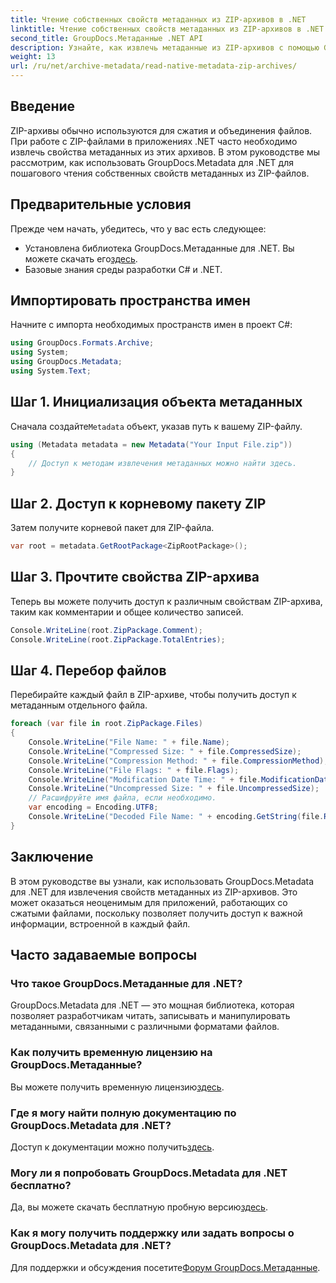 ```yaml
---
title: Чтение собственных свойств метаданных из ZIP-архивов в .NET
linktitle: Чтение собственных свойств метаданных из ZIP-архивов в .NET
second_title: GroupDocs.Метаданные .NET API
description: Узнайте, как извлечь метаданные из ZIP-архивов с помощью GroupDocs.Metadata для .NET. Изучите пошаговые инструкции по чтению нативных свойств.
weight: 13
url: /ru/net/archive-metadata/read-native-metadata-zip-archives/
---
```

## Введение
ZIP-архивы обычно используются для сжатия и объединения файлов. При работе с ZIP-файлами в приложениях .NET часто необходимо извлечь свойства метаданных из этих архивов. В этом руководстве мы рассмотрим, как использовать GroupDocs.Metadata для .NET для пошагового чтения собственных свойств метаданных из ZIP-файлов.
## Предварительные условия
Прежде чем начать, убедитесь, что у вас есть следующее:
- Установлена библиотека GroupDocs.Метаданные для .NET. Вы можете скачать его[здесь](https://releases.groupdocs.com/metadata/net/).
- Базовые знания среды разработки C# и .NET.

## Импортировать пространства имен
Начните с импорта необходимых пространств имен в проект C#:
```csharp
using GroupDocs.Formats.Archive;
using System;
using GroupDocs.Metadata;
using System.Text;
```
## Шаг 1. Инициализация объекта метаданных
 Сначала создайте`Metadata` объект, указав путь к вашему ZIP-файлу.
```csharp
using (Metadata metadata = new Metadata("Your Input File.zip"))
{
    // Доступ к методам извлечения метаданных можно найти здесь.
}
```
## Шаг 2. Доступ к корневому пакету ZIP
Затем получите корневой пакет для ZIP-файла.
```csharp
var root = metadata.GetRootPackage<ZipRootPackage>();
```
## Шаг 3. Прочтите свойства ZIP-архива
Теперь вы можете получить доступ к различным свойствам ZIP-архива, таким как комментарии и общее количество записей.
```csharp
Console.WriteLine(root.ZipPackage.Comment);
Console.WriteLine(root.ZipPackage.TotalEntries);
```
## Шаг 4. Перебор файлов
Перебирайте каждый файл в ZIP-архиве, чтобы получить доступ к метаданным отдельного файла.
```csharp
foreach (var file in root.ZipPackage.Files)
{
    Console.WriteLine("File Name: " + file.Name);
    Console.WriteLine("Compressed Size: " + file.CompressedSize);
    Console.WriteLine("Compression Method: " + file.CompressionMethod);
    Console.WriteLine("File Flags: " + file.Flags);
    Console.WriteLine("Modification Date Time: " + file.ModificationDateTime);
    Console.WriteLine("Uncompressed Size: " + file.UncompressedSize);
    // Расшифруйте имя файла, если необходимо.
    var encoding = Encoding.UTF8;
    Console.WriteLine("Decoded File Name: " + encoding.GetString(file.RawName));
}
```

## Заключение
В этом руководстве вы узнали, как использовать GroupDocs.Metadata для .NET для извлечения свойств метаданных из ZIP-архивов. Это может оказаться неоценимым для приложений, работающих со сжатыми файлами, поскольку позволяет получить доступ к важной информации, встроенной в каждый файл.

## Часто задаваемые вопросы
### Что такое GroupDocs.Метаданные для .NET?
GroupDocs.Metadata для .NET — это мощная библиотека, которая позволяет разработчикам читать, записывать и манипулировать метаданными, связанными с различными форматами файлов.
### Как получить временную лицензию на GroupDocs.Метаданные?
 Вы можете получить временную лицензию[здесь](https://purchase.groupdocs.com/temporary-license/).
### Где я могу найти полную документацию по GroupDocs.Metadata для .NET?
 Доступ к документации можно получить[здесь](https://tutorials.groupdocs.com/metadata/net/).
### Могу ли я попробовать GroupDocs.Metadata для .NET бесплатно?
 Да, вы можете скачать бесплатную пробную версию[здесь](https://releases.groupdocs.com/).
### Как я могу получить поддержку или задать вопросы о GroupDocs.Metadata для .NET?
 Для поддержки и обсуждения посетите[Форум GroupDocs.Метаданные](https://forum.groupdocs.com/c/metadata/14).
